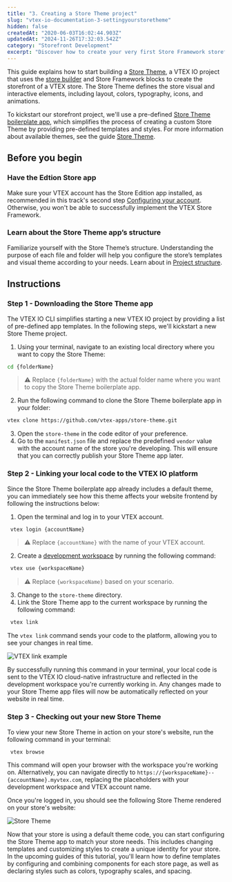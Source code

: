 ```yaml
---
title: "3. Creating a Store Theme project"
slug: "vtex-io-documentation-3-settingyourstoretheme"
hidden: false
createdAt: "2020-06-03T16:02:44.903Z"
updatedAt: "2024-11-26T17:32:03.542Z"
category: "Storefront Development"
excerpt: "Discover how to create your very first Store Framework storefront."
---
```


This guide explains how to start building a [Store Theme](https://developers.vtex.com/docs/guides/vtex-io-documentation-store-theme), a VTEX IO project that uses the [store builder](https://developers.vtex.com/docs/guides/vtex-io-documentation-store-builder) and Store Framework blocks to create the storefront of a VTEX store. The Store Theme defines the store visual and interactive elements, including layout, colors, typography, icons, and animations.

To kickstart our storefront project, we'll use a pre-defined [Store Theme boilerplate app](https://github.com/vtex-apps/store-theme), which simplifies the process of creating a custom Store Theme by providing pre-defined templates and styles. For more information about available themes, see the guide [Store Theme](https://developers.vtex.com/docs/guides/vtex-io-documentation-store-theme).

## Before you begin

<Steps>

### Have the Edtion Store app

Make sure your VTEX account has the Store Edition app installed, as recommended in this track's second step [Configuring your account](https://developers.vtex.com/docs/guides/vtex-io-documentation-2-prerequesites). Otherwise, you won't be able to successfully implement the VTEX Store Framework.

### Learn about the Store Theme app’s structure

Familiarize yourself with the Store Theme’s structure. Understanding the purpose of each file and folder will help you configure the store’s templates and visual theme according to your needs. Learn about in [Project structure](https://developers.vtex.com/docs/guides/vtex-io-documentation-store-theme#project-structure).

</Steps>

## Instructions

### Step 1 - Downloading the Store Theme app

The VTEX IO CLI simplifies starting a new VTEX IO project by providing a list of pre-defined app templates. In the following steps, we'll kickstart a new Store Theme project.

1. Using your terminal, navigate to an existing local directory where you want to copy the Store Theme:

 ```sh
 cd {folderName}
 ```

> ⚠ Replace `{folderName}` with the actual folder name where you want to copy the Store Theme boilerplate app.

2. Run the following command to clone the Store Theme boilerplate app in your folder:

 ```sh
 vtex clone https://github.com/vtex-apps/store-theme.git
 ```

3. Open the `store-theme` in the code editor of your preference.
4. Go to the `manifest.json` file and replace the predefined `vendor` value with the account name of the store you're developing. This will ensure that you can correctly publish your Store Theme app later.

### Step 2 - Linking your local code to the VTEX IO platform

Since the Store Theme boilerplate app already includes a default theme, you can immediately see how this theme affects your website frontend by following the instructions below:

1. Open the terminal and log in to your VTEX account.

```sh
 vtex login {accountName}
```

> ⚠ Replace `{accountName}` with the name of your VTEX account.

2. Create a [development workspace](https://developers.vtex.com/docs/guides/vtex-io-documentation-creating-a-development-workspace) by running the following command:

```sh
 vtex use {workspaceName}
```

> ⚠ Replace `{workspaceName}` based on your scenario.

3. Change to the `store-theme` directory.
4. Link the Store Theme app to the current workspace by running the following command:

 ```sh
  vtex link
 ```

The `vtex link` command sends your code to the platform, allowing you to see your changes in real time.

![VTEX link example](https://cdn.jsdelivr.net/gh/vtexdocs/dev-portal-content@main/images/link-store-theme.png)

By successfully running this command in your terminal, your local code is sent to the VTEX IO cloud-native infrastructure and reflected in the development workspace you're currently working in. Any changes made to your Store Theme app files will now be automatically reflected on your website in real time.

### Step 3 - Checking out your new Store Theme

To view your new Store Theme in action on your store's website, run the following command in your terminal:

```sh
 vtex browse
```

This command will open your browser with the workspace you're working on. Alternatively, you can navigate directly to `https://{workspaceName}--{accountName}.myvtex.com`, replacing the placeholders with your development workspace and VTEX account name.

Once you're logged in, you should see the following Store Theme rendered on your store's website:

![Store Theme](https://cdn.jsdelivr.net/gh/vtexdocs/dev-portal-content@main/images/vtex-io-documentation-3-settingyourstoretheme-3.png)

Now that your store is using a default theme code, you can start configuring the Store Theme app to match your store needs. This includes changing templates and customizing styles to create a unique identity for your store. In the upcoming guides of this tutorial, you'll learn how to define templates by configuring and combining components for each store page, as well as declaring styles such as colors, typography scales, and spacing.

